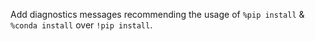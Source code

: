 Add diagnostics messages recommending the usage of `%pip install` & `%conda install` over `!pip install`.

